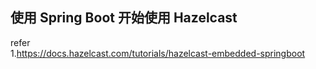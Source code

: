 ## 使用 Spring Boot 开始使用 Hazelcast  

refer   
1.https://docs.hazelcast.com/tutorials/hazelcast-embedded-springboot    
